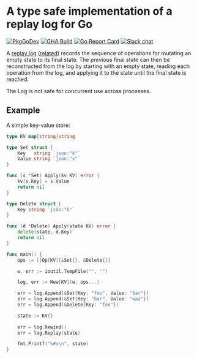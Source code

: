 # A type safe implementation of a replay log for Go

[![PkgGoDev](https://pkg.go.dev/badge/github.com/alecthomas/replaylog)](https://pkg.go.dev/github.com/alecthomas/replaylog) [![GHA Build](https://github.com/alecthomas/replaylog/actions/workflows/ci.yml/badge.svg)](https://github.com/alecthomas/replaylog/actions)
[![Go Report Card](https://goreportcard.com/badge/github.com/alecthomas/replaylog)](https://goreportcard.com/report/github.com/alecthomas/replaylog) [![Slack chat](https://img.shields.io/static/v1?logo=slack&style=flat&label=slack&color=green&message=gophers)](https://gophers.slack.com/messages/CN9DS8YF3)

A [replay log](https://ahmet.im/blog/the-replay-pattern/)
([related](https://ahmet.im/blog/the-replay-pattern/))
records the sequence of operations for mutating an empty
state to its final state. The previous final state can then be reconstructed
from the log by starting with an empty state, reading each operation
from the log, and applying it to the state until the final state is reached.


The Log is not safe for concurrent use across processes.

## Example

A simple key-value store:

```go
type KV map[string]string

type Set struct {
    Key   string `json:"k"`
    Value string `json:"v"`
}

func (s *Set) Apply(kv KV) error {
    kv[s.Key] = s.Value
    return nil
}

type Delete struct {
    Key string `json:"k"`
}

func (d *Delete) Apply(state KV) error {
    delete(state, d.Key)
    return nil
}

func main() {
    ops := []Op[KV]{&Set{}, &Delete{}}

    w, err := ioutil.TempFile("", "")

    log, err := New[KV](w, ops...)

    err = log.Append(&Set{Key: "foo", Value: "bar"})
    err = log.Append(&Set{Key: "bar", Value: "waz"})
    err = log.Append(&Delete{Key: "foo"})

    state := KV{}
	
    err = log.Rewind()
    err = log.Replay(state)

    fmt.Printf("%#v\n", state)
}
```
